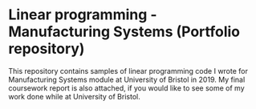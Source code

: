 # Linear programming - Manufacturing Systems (Portfolio repository)
This repository contains samples of linear programming code I wrote for Manufacturing Systems module at University of Bristol in 2019.
My final coursework report is also attached, if you would like to see some of my work done while at University of Bristol. 
